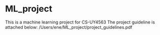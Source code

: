 # ML_project
This is a machine learning project for CS-UY4563
The project guideline is attached below:
/Users/ene/ML_project/project_guidelines.pdf